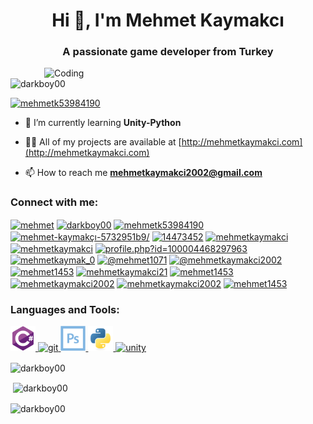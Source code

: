 <h1 align="center">Hi 👋, I'm Mehmet Kaymakcı</h1>
<h3 align="center">A passionate game developer from Turkey</h3>
<img align= "right" alt= "Coding" width="450" src="https://steamuserimages-a.akamaihd.net/ugc/954101135156565426/21D9841F8E03ED30D91A7720388E1E8D3A464FC0/">

<p align="left"> <img src="https://komarev.com/ghpvc/?username=darkboy00&label=Profile%20views&color=0e75b6&style=flat" alt="darkboy00" /> </p>

<p align="left"> <a href="https://twitter.com/mehmetk53984190" target="blank"><img src="https://img.shields.io/twitter/follow/mehmetk53984190?logo=twitter&style=for-the-badge" alt="mehmetk53984190" /></a> </p>

- 🌱 I’m currently learning **Unity-Python**

- 👨‍💻 All of my projects are available at [http://mehmetkaymakci.com](http://mehmetkaymakci.com)

- 📫 How to reach me **mehmetkaymakci2002@gmail.com**

<h3 align="left">Connect with me:</h3>
<p align="left">
<a href="https://codepen.io/mehmet" target="blank"><img align="center" src="https://raw.githubusercontent.com/rahuldkjain/github-profile-readme-generator/master/src/images/icons/Social/codepen.svg" alt="mehmet" height="30" width="40" /></a>
<a href="https://dev.to/darkboy00" target="blank"><img align="center" src="https://raw.githubusercontent.com/rahuldkjain/github-profile-readme-generator/master/src/images/icons/Social/devto.svg" alt="darkboy00" height="30" width="40" /></a>
<a href="https://twitter.com/mehmetk53984190" target="blank"><img align="center" src="https://raw.githubusercontent.com/rahuldkjain/github-profile-readme-generator/master/src/images/icons/Social/twitter.svg" alt="mehmetk53984190" height="30" width="40" /></a>
<a href="https://linkedin.com/in/mehmet-kaymakçı-5732951b9/" target="blank"><img align="center" src="https://raw.githubusercontent.com/rahuldkjain/github-profile-readme-generator/master/src/images/icons/Social/linked-in-alt.svg" alt="mehmet-kaymakçı-5732951b9/" height="30" width="40" /></a>
<a href="https://stackoverflow.com/users/14473452" target="blank"><img align="center" src="https://raw.githubusercontent.com/rahuldkjain/github-profile-readme-generator/master/src/images/icons/Social/stack-overflow.svg" alt="14473452" height="30" width="40" /></a>
<a href="https://codesandbox.com/mehmetkaymakci" target="blank"><img align="center" src="https://raw.githubusercontent.com/rahuldkjain/github-profile-readme-generator/master/src/images/icons/Social/codesandbox.svg" alt="mehmetkaymakci" height="30" width="40" /></a>
<a href="https://kaggle.com/mehmetkaymakci" target="blank"><img align="center" src="https://raw.githubusercontent.com/rahuldkjain/github-profile-readme-generator/master/src/images/icons/Social/kaggle.svg" alt="mehmetkaymakci" height="30" width="40" /></a>
<a href="https://fb.com/profile.php?id=100004468297963" target="blank"><img align="center" src="https://raw.githubusercontent.com/rahuldkjain/github-profile-readme-generator/master/src/images/icons/Social/facebook.svg" alt="profile.php?id=100004468297963" height="30" width="40" /></a>
<a href="https://instagram.com/mehmetkaymak_0" target="blank"><img align="center" src="https://raw.githubusercontent.com/rahuldkjain/github-profile-readme-generator/master/src/images/icons/Social/instagram.svg" alt="mehmetkaymak_0" height="30" width="40" /></a>
<a href="https://hashnode.com/@mehmet1071" target="blank"><img align="center" src="https://raw.githubusercontent.com/rahuldkjain/github-profile-readme-generator/master/src/images/icons/Social/hashnode.svg" alt="@mehmet1071" height="30" width="40" /></a>
<a href="https://medium.com/@mehmetkaymakci2002" target="blank"><img align="center" src="https://raw.githubusercontent.com/rahuldkjain/github-profile-readme-generator/master/src/images/icons/Social/medium.svg" alt="@mehmetkaymakci2002" height="30" width="40" /></a>
<a href="https://www.codechef.com/users/mehmet1453" target="blank"><img align="center" src="https://cdn.jsdelivr.net/npm/simple-icons@3.1.0/icons/codechef.svg" alt="mehmet1453" height="30" width="40" /></a>
<a href="https://www.hackerrank.com/mehmetkaymakci21" target="blank"><img align="center" src="https://raw.githubusercontent.com/rahuldkjain/github-profile-readme-generator/master/src/images/icons/Social/hackerrank.svg" alt="mehmetkaymakci21" height="30" width="40" /></a>
<a href="https://codeforces.com/profile/mehmet1453" target="blank"><img align="center" src="https://raw.githubusercontent.com/rahuldkjain/github-profile-readme-generator/master/src/images/icons/Social/codeforces.svg" alt="mehmet1453" height="30" width="40" /></a>
<a href="https://www.leetcode.com/mehmetkaymakci2002" target="blank"><img align="center" src="https://raw.githubusercontent.com/rahuldkjain/github-profile-readme-generator/master/src/images/icons/Social/leet-code.svg" alt="mehmetkaymakci2002" height="30" width="40" /></a>
<a href="https://auth.geeksforgeeks.org/user/mehmetkaymakci2002" target="blank"><img align="center" src="https://raw.githubusercontent.com/rahuldkjain/github-profile-readme-generator/master/src/images/icons/Social/geeks-for-geeks.svg" alt="mehmetkaymakci2002" height="30" width="40" /></a>
<a href="https://www.topcoder.com/members/mehmet1453" target="blank"><img align="center" src="https://raw.githubusercontent.com/rahuldkjain/github-profile-readme-generator/master/src/images/icons/Social/topcoder.svg" alt="mehmet1453" height="30" width="40" /></a>
</p>

<h3 align="left">Languages and Tools:</h3>
<p align="left"> <a href="https://www.w3schools.com/cs/" target="_blank" rel="noreferrer"> <img src="https://raw.githubusercontent.com/devicons/devicon/master/icons/csharp/csharp-original.svg" alt="csharp" width="40" height="40"/> </a> <a href="https://git-scm.com/" target="_blank" rel="noreferrer"> <img src="https://www.vectorlogo.zone/logos/git-scm/git-scm-icon.svg" alt="git" width="40" height="40"/> </a> <a href="https://www.photoshop.com/en" target="_blank" rel="noreferrer"> <img src="https://raw.githubusercontent.com/devicons/devicon/master/icons/photoshop/photoshop-line.svg" alt="photoshop" width="40" height="40"/> </a> <a href="https://www.python.org" target="_blank" rel="noreferrer"> <img src="https://raw.githubusercontent.com/devicons/devicon/master/icons/python/python-original.svg" alt="python" width="40" height="40"/> </a> <a href="https://unity.com/" target="_blank" rel="noreferrer"> <img src="https://www.vectorlogo.zone/logos/unity3d/unity3d-icon.svg" alt="unity" width="40" height="40"/> </a> </p>

<p><img align="center" src="https://github-readme-stats.vercel.app/api/top-langs?username=darkboy00&show_icons=true&locale=en&layout=compact" alt="darkboy00" /></p>

<p>&nbsp;<img align="center" src="https://github-readme-stats.vercel.app/api?username=darkboy00&show_icons=true&locale=en" alt="darkboy00" /></p>

<p><img align="center" src="https://github-readme-streak-stats.herokuapp.com/?user=darkboy00&" alt="darkboy00" /></p>
